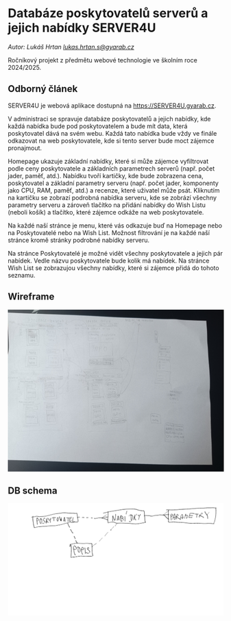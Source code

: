 # Databáze poskytovatelů serverů a jejich nabídky SERVER4U

*Autor: Lukáš Hrtan <lukas.hrtan.s@gyarab.cz>*

Ročníkový projekt z předmětu webové technologie ve školním roce 2024/2025.

## Odborný článek

SERVER4U je webová aplikace dostupná na <https://SERVER4U.gyarab.cz>.

V administraci se spravuje databáze poskytovatelů a jejich nabídky, kde každá nabídka bude pod poskytovatelem a bude mít data, která poskytovatel dává na svém webu. Každá tato nabídka bude vždy ve finále odkazovat na web poskytovatele, kde si tento server bude moct zájemce pronajmout.

Homepage ukazuje základní nabídky, které si může zájemce vyfiltrovat podle ceny poskytovatele a základních parametrech serverů (např. počet jader, paměť, atd.). Nabídku tvoří kartičky, kde bude zobrazena cena, poskytovatel a základní parametry serveru (např. počet jader, komponenty jako CPU, RAM, paměť, atd.) a recenze, které uživatel může psát. Kliknutím na kartičku se zobrazí podrobná nabídka serveru, kde se zobrází všechny parametry serveru a zároveň tlačítko na přidání nabídky do Wish Listu (neboli košík) a tlačítko, které zájemce odkáže na web poskytovatele. 

Na každé naší stránce je menu, které vás odkazuje buď na Homepage nebo na Poskytovatelé nebo na Wish List. Možnost filtrování je na každé naší stránce kromě stránky podrobné nabídky serveru.

Na stránce Poskytovatelé je možné vidět všechny poskytovatele a jejich pár nabídek. Vedle názvu poskytovatele bude kolik má nabídek. Na stránce Wish List se zobrazujou všechny nabídky, které si zájemce přidá do tohoto seznamu. 

## Wireframe

![server4u wireframe](./server4u_wireframe.jpg)

## DB schema

![DB schema](./DBschema.jpg)
